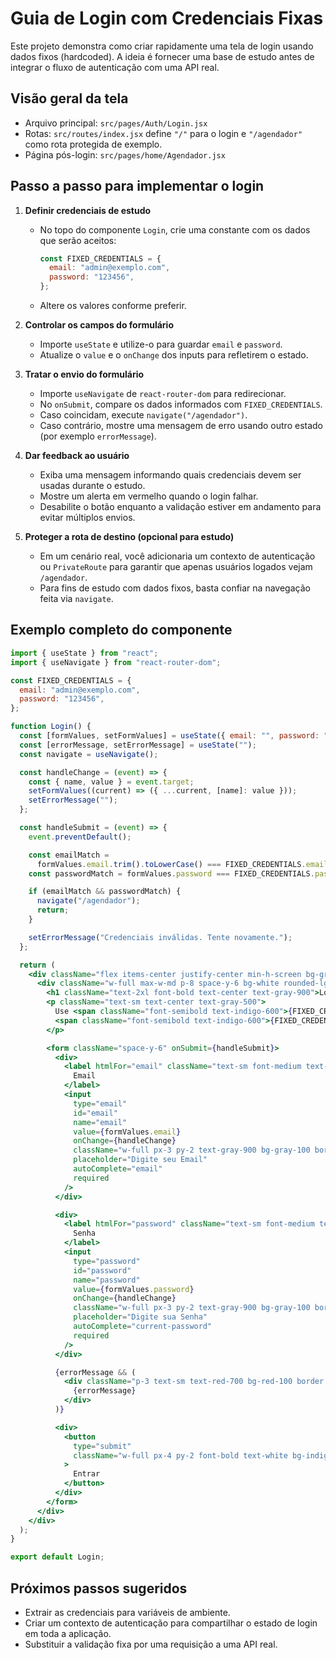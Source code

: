 # Guia de Login com Credenciais Fixas

Este projeto demonstra como criar rapidamente uma tela de login usando dados fixos (hardcoded). A ideia é fornecer uma base de estudo antes de integrar o fluxo de autenticação com uma API real.

## Visão geral da tela

- Arquivo principal: `src/pages/Auth/Login.jsx`
- Rotas: `src/routes/index.jsx` define `"/"` para o login e `"/agendador"` como rota protegida de exemplo.
- Página pós-login: `src/pages/home/Agendador.jsx`

## Passo a passo para implementar o login

1. **Definir credenciais de estudo**
   - No topo do componente `Login`, crie uma constante com os dados que serão aceitos:
     ```js
     const FIXED_CREDENTIALS = {
       email: "admin@exemplo.com",
       password: "123456",
     };
     ```
   - Altere os valores conforme preferir.

2. **Controlar os campos do formulário**
   - Importe `useState` e utilize-o para guardar `email` e `password`.
   - Atualize o `value` e o `onChange` dos inputs para refletirem o estado.

3. **Tratar o envio do formulário**
   - Importe `useNavigate` de `react-router-dom` para redirecionar.
   - No `onSubmit`, compare os dados informados com `FIXED_CREDENTIALS`.
   - Caso coincidam, execute `navigate("/agendador")`.
   - Caso contrário, mostre uma mensagem de erro usando outro estado (por exemplo `errorMessage`).

4. **Dar feedback ao usuário**
   - Exiba uma mensagem informando quais credenciais devem ser usadas durante o estudo.
   - Mostre um alerta em vermelho quando o login falhar.
   - Desabilite o botão enquanto a validação estiver em andamento para evitar múltiplos envios.

5. **Proteger a rota de destino (opcional para estudo)**
   - Em um cenário real, você adicionaria um contexto de autenticação ou `PrivateRoute` para garantir que apenas usuários logados vejam `/agendador`.
   - Para fins de estudo com dados fixos, basta confiar na navegação feita via `navigate`.

## Exemplo completo do componente

```jsx
import { useState } from "react";
import { useNavigate } from "react-router-dom";

const FIXED_CREDENTIALS = {
  email: "admin@exemplo.com",
  password: "123456",
};

function Login() {
  const [formValues, setFormValues] = useState({ email: "", password: "" });
  const [errorMessage, setErrorMessage] = useState("");
  const navigate = useNavigate();

  const handleChange = (event) => {
    const { name, value } = event.target;
    setFormValues((current) => ({ ...current, [name]: value }));
    setErrorMessage("");
  };

  const handleSubmit = (event) => {
    event.preventDefault();

    const emailMatch =
      formValues.email.trim().toLowerCase() === FIXED_CREDENTIALS.email.toLowerCase();
    const passwordMatch = formValues.password === FIXED_CREDENTIALS.password;

    if (emailMatch && passwordMatch) {
      navigate("/agendador");
      return;
    }

    setErrorMessage("Credenciais inválidas. Tente novamente.");
  };

  return (
    <div className="flex items-center justify-center min-h-screen bg-gray-100">
      <div className="w-full max-w-md p-8 space-y-6 bg-white rounded-lg shadow-md">
        <h1 className="text-2xl font-bold text-center text-gray-900">Login Page</h1>
        <p className="text-sm text-center text-gray-500">
          Use <span className="font-semibold text-indigo-600">{FIXED_CREDENTIALS.email}</span> e senha{" "}
          <span className="font-semibold text-indigo-600">{FIXED_CREDENTIALS.password}</span>.
        </p>

        <form className="space-y-6" onSubmit={handleSubmit}>
          <div>
            <label htmlFor="email" className="text-sm font-medium text-gray-700">
              Email
            </label>
            <input
              type="email"
              id="email"
              name="email"
              value={formValues.email}
              onChange={handleChange}
              className="w-full px-3 py-2 text-gray-900 bg-gray-100 border border-gray-300 rounded-md focus:outline-none focus:ring-2 focus:ring-blue-500 focus:border-transparent"
              placeholder="Digite seu Email"
              autoComplete="email"
              required
            />
          </div>

          <div>
            <label htmlFor="password" className="text-sm font-medium text-gray-700">
              Senha
            </label>
            <input
              type="password"
              id="password"
              name="password"
              value={formValues.password}
              onChange={handleChange}
              className="w-full px-3 py-2 text-gray-900 bg-gray-100 border border-gray-300 rounded-md focus:outline-none focus:ring-2 focus:ring-blue-500 focus:border-transparent"
              placeholder="Digite sua Senha"
              autoComplete="current-password"
              required
            />
          </div>

          {errorMessage && (
            <div className="p-3 text-sm text-red-700 bg-red-100 border border-red-200 rounded">
              {errorMessage}
            </div>
          )}

          <div>
            <button
              type="submit"
              className="w-full px-4 py-2 font-bold text-white bg-indigo-600 rounded-md hover:bg-indigo-700 focus:outline-none focus:ring-2 focus:ring-offset-2 focus:ring-indigo-500"
            >
              Entrar
            </button>
          </div>
        </form>
      </div>
    </div>
  );
}

export default Login;
```

## Próximos passos sugeridos

- Extrair as credenciais para variáveis de ambiente.
- Criar um contexto de autenticação para compartilhar o estado de login em toda a aplicação.
- Substituir a validação fixa por uma requisição a uma API real.
